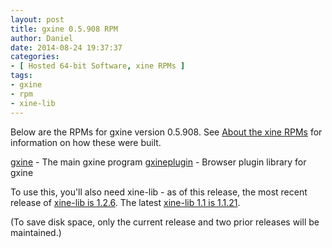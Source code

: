 ```yaml
---
layout: post
title: gxine 0.5.908 RPM
author: Daniel
date: 2014-08-24 19:37:37
categories:
- [ Hosted 64-bit Software, xine RPMs ]
tags:
- gxine
- rpm
- xine-lib
---
```


Below are the RPMs for gxine version 0.5.908.  See [About the xine RPMs][abt] for information on how these were built.

[gxine][] - The main gxine program
[gxineplugin][] - Browser plugin library for gxine

To use this, you'll also need xine-lib - as of this release, the most recent release of [xine-lib is 1.2.6][lib]. The latest [xine-lib 1.1 is 1.1.21][lib1].

(To save disk space, only the current release and two prior releases will be maintained.)


[abt]:         /2005/about-the-xine-rpms.html "About the xine RPMs &bull; The Bit Badger Blog"
[gxine]:       //hosted.djs-consulting.com/software/xine/gxine/gxine-0.5.908-2.x86_64.rpm
[gxineplugin]: //hosted.djs-consulting.com/software/xine/gxine/gxineplugin-0.5.908-2.x86_64.rpm
[lib]:         /2014/xine-lib-1-2-6-rpm.html "xine-lib 1.2.6 RPM &bull; The Bit Badger Blog"
[lib1]:        /2012/xine-lib-1-1-21-rpm.html "xine-lib 1.1.21 RPM &bull; The Bit Badger Blog"
